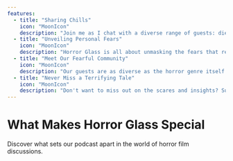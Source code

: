 ```yaml
---
features:
  - title: "Sharing Chills"
    icon: "MoonIcon"
    description: "Join me as I chat with a diverse range of guests: die-hard horror fans, first-time thrill-seekers, and everyone in between. We go beyond the standard movie review, digging into personal experiences, unexpected twists, and the lasting impressions these films leave on our minds."
  - title: "Unveiling Personal Fears"
    icon: "MoonIcon"
    description: "Horror Glass is all about unmasking the fears that resonate on a personal level. I'm here to share the stories behind the screams and explore the ways in which these films have left an indelible (claw?) mark on the lives of my guests and, hopefully, on yours too."
  - title: "Meet Our Fearful Community"
    icon: "MoonIcon"
    description: "Our guests are as diverse as the horror genre itself. Artists, academics, and everyday fans. Everyone is invited to join the conversation. Share your thoughts, become part of a community where our collective love for horror binds us together, and experience the profound impact that these movies have on real people."
  - title: "Never Miss a Terrifying Tale"
    icon: "MoonIcon"
    description: "Don't want to miss out on the scares and insights? Subscribe to Horror Glass Podcast and join me each month for a new guest, a new movie, and a fresh exploration of the psychological terrain that makes horror cinema so uniquely captivating."
---
```


# What Makes Horror Glass Special

Discover what sets our podcast apart in the world of horror film discussions.
